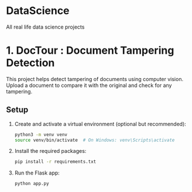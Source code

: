 # DataScience
All real life data science projects

# 1. DocTour : Document Tampering Detection

This project helps detect tampering of documents using computer vision. Upload a document to compare it with the original and check for any tampering.

## Setup

1. Create and activate a virtual environment (optional but recommended):

    ```sh
    python3 -m venv venv
    source venv/bin/activate  # On Windows: venv\Scripts\activate
    ```

2. Install the required packages:

    ```sh
    pip install -r requirements.txt
    ```

3. Run the Flask app:

    ```sh
    python app.py
